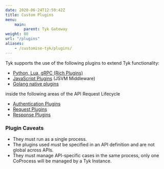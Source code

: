 ```yaml
---
date: 2020-06-24T12:59:42Z
title: Custom Plugins
menu:
    main:
        parent: Tyk Gateway
weight: 80
url: "/plugins"
aliases:
    - /customise-tyk/plugins/
---
```


Tyk supports the use of the following plugins to extend Tyk functionality:

*   [Python, Lua, gRPC (Rich Plugins)](/plugins/supported-languages/rich-plugins/)
*   [JavaScript Plugins](/plugins/supported-languages/javascript-middleware/) (JSVM Middleware)
*   [Golang native plugins](/plugins/supported-languages/golang/)

inside the following areas of the API Request Lifecycle

*   [Authentication Plugins](/plugins/auth-plugins/)
*   [Request Plugins](/plugins/request-plugins/)
*   [Response Plugins](/plugins/response-plugins/)

### Plugin Caveats

*   They must run as a single process.
*   The plugins used *must* be specified in an API definition and are not global across APIs.
*   They must manage API-specific cases in the same process, only one CoProcess will be managed by a Tyk Instance.
